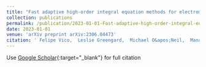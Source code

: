```yaml
---
title: "Fast adaptive high-order integral equation methods for electromagnetic scattering from smooth perfect electric conductors"
collection: publications
permalink: /publication/2023-01-01-Fast-adaptive-high-order-integral-equation-methods-for-electromagnetic-scattering-from-smooth-perfect-electric-conductors
date: 2023-01-01
venue: 'arXiv preprint arXiv:2306.04473'
citation: ' Felipe Vico,  Leslie Greengard,  Michael O&apos;Neil,  Manas Rachh, &quot;Fast adaptive high-order integral equation methods for electromagnetic scattering from smooth perfect electric conductors.&quot; arXiv preprint arXiv:2306.04473, 2023.'
---
```

Use [Google Scholar](https://scholar.google.com/scholar?q=Fast+adaptive+high+order+integral+equation+methods+for+electromagnetic+scattering+from+smooth+perfect+electric+conductors){:target="_blank"} for full citation